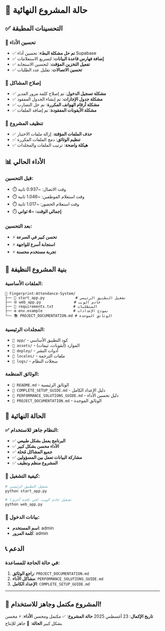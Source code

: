 # 🎯 حالة المشروع النهائية

## ✅ التحسينات المطبقة

### 🚀 تحسين الأداء
- ✅ **تم حل مشكلة البطء**: تحسين أداء Supabase
- ✅ **إضافة فهارس قاعدة البيانات**: لتسريع الاستعلامات
- ✅ **تفعيل التخزين المؤقت**: لتحسين الاستجابة
- ✅ **تحسين الاتصالات**: تقليل عدد الطلبات

### 🔧 إصلاح المشاكل
- ✅ **مشكلة تسجيل الدخول**: تم إصلاح كلمة مرور المدير
- ✅ **مشكلة جدول الإجازات**: تم إنشاء الجدول المفقود
- ✅ **مشكلة أرقام الهواتف المكررة**: تم حل التضارب
- ✅ **مشكلة الأيقونات المفقودة**: تم إضافة الملفات

### 🧹 تنظيف المشروع
- ✅ **حذف الملفات المؤقتة**: إزالة ملفات الاختبار
- ✅ **تنظيم الوثائق**: دمج الملفات المكررة
- ✅ **هيكلة واضحة**: ترتيب الملفات والمجلدات

## 📊 الأداء الحالي

### قبل التحسين:
- ⏱️ وقت الاتصال: ~0.937 ثانية
- ⏱️ وقت استعلام الموظفين: ~1.046 ثانية
- ⏱️ وقت استعلام الحضور: ~1.017 ثانية
- ⏱️ **إجمالي الوقت: ~4 ثواني**

### بعد التحسين:
- ⚡ **تحسن كبير في السرعة**
- ⚡ **استجابة أسرع للواجهة**
- ⚡ **تجربة مستخدم محسنة**

## 📁 بنية المشروع النظيفة

### الملفات الأساسية:
```
📂 Fingerprint-Attendance-System/
├── 🐍 start_app.py              # تشغيل التطبيق الرئيسي
├── 🌐 web_app.py               # خادم الويب
├── 🔧 requirements.txt         # المتطلبات
├── ⚙️ env.example              # نموذج الإعدادات
└── 📚 PROJECT_DOCUMENTATION.md # الوثائق الموحدة
```

### المجلدات الرئيسية:
- `📂 app/` - كود التطبيق الأساسي
- `📂 assets/` - الموارد (أيقونات، ثيمات)
- `📂 deploy/` - أدوات النشر
- `📂 locales/` - ملفات الترجمة
- `📂 logs/` - سجلات النظام

### الوثائق المنظمة:
- `📖 README.md` - الوثائق الرئيسية
- `📖 COMPLETE_SETUP_GUIDE.md` - دليل الإعداد الكامل
- `📖 PERFORMANCE_SOLUTIONS_GUIDE.md` - دليل تحسين الأداء
- `📖 PROJECT_DOCUMENTATION.md` - الوثائق الموحدة

## 🎯 الحالة النهائية

### ✅ النظام جاهز للاستخدام:
- ✅ **البرنامج يعمل بشكل طبيعي**
- ✅ **الأداء محسن بشكل كبير**
- ✅ **جميع المشاكل مُحلة**
- ✅ **مشاركة البيانات تعمل بين المسؤولين**
- ✅ **المشروع منظم ونظيف**

### 🚀 كيفية التشغيل:
```bash
# تشغيل التطبيق الرئيسي
python start_app.py

# تشغيل خادم الويب (في نافذة أخرى)
python web_app.py
```

### 🔐 بيانات الدخول:
- **اسم المستخدم**: admin
- **كلمة المرور**: admin

## 📞 الدعم

### في حالة الحاجة للمساعدة:
1. **راجع الوثائق**: `PROJECT_DOCUMENTATION.md`
2. **مشاكل الأداء**: `PERFORMANCE_SOLUTIONS_GUIDE.md`
3. **الإعداد الكامل**: `COMPLETE_SETUP_GUIDE.md`

---

## 🎉 المشروع مكتمل وجاهز للاستخدام!

**تاريخ الإكمال**: 23 أغسطس 2025
**حالة المشروع**: ✅ مكتمل ومحسن
**الأداء**: ⚡ محسن بشكل كبير
**الحالة**: 🚀 جاهز للإنتاج

